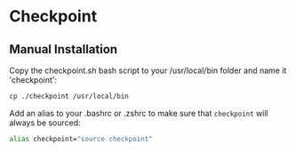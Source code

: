 # Checkpoint

## Manual Installation

Copy the checkpoint.sh bash script to your /usr/local/bin folder and name it 'checkpoint':

```bash
cp ./checkpoint /usr/local/bin
```

Add an alias to your .bashrc or .zshrc to make sure that `checkpoint` will always be sourced:

```bash
alias checkpoint="source checkpoint"
```
